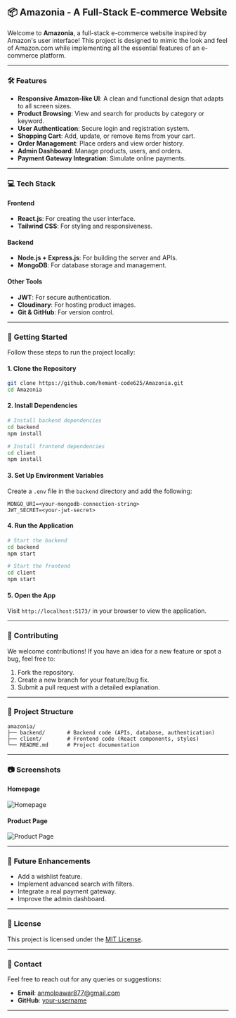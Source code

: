 ## 📦 **Amazonia - A Full-Stack E-commerce Website**

Welcome to **Amazonia**, a full-stack e-commerce website inspired by Amazon's user interface! This project is designed to mimic the look and feel of Amazon.com while implementing all the essential features of an e-commerce platform.

---

### 🛠️ **Features**

- **Responsive Amazon-like UI**: A clean and functional design that adapts to all screen sizes.
- **Product Browsing**: View and search for products by category or keyword.
- **User Authentication**: Secure login and registration system.
- **Shopping Cart**: Add, update, or remove items from your cart.
- **Order Management**: Place orders and view order history.
- **Admin Dashboard**: Manage products, users, and orders.
- **Payment Gateway Integration**: Simulate online payments.

---

### 💻 **Tech Stack**

#### **Frontend**

- **React.js**: For creating the user interface.
- **Tailwind CSS**: For styling and responsiveness.

#### **Backend**

- **Node.js + Express.js**: For building the server and APIs.
- **MongoDB**: For database storage and management.

#### **Other Tools**

- **JWT**: For secure authentication.
- **Cloudinary**: For hosting product images.
- **Git & GitHub**: For version control.

---

### 🚀 **Getting Started**

Follow these steps to run the project locally:

#### **1. Clone the Repository**

```bash
git clone https://github.com/hemant-code625/Amazonia.git
cd Amazonia
```

#### **2. Install Dependencies**

```bash
# Install backend dependencies
cd backend
npm install

# Install frontend dependencies
cd client
npm install
```

#### **3. Set Up Environment Variables**

Create a `.env` file in the `backend` directory and add the following:

```
MONGO_URI=<your-mongodb-connection-string>
JWT_SECRET=<your-jwt-secret>
```

#### **4. Run the Application**

```bash
# Start the backend
cd backend
npm start

# Start the frontend
cd client
npm start
```

#### **5. Open the App**

Visit `http://localhost:5173/` in your browser to view the application.

---

### 🤝 **Contributing**

We welcome contributions! If you have an idea for a new feature or spot a bug, feel free to:

1. Fork the repository.
2. Create a new branch for your feature/bug fix.
3. Submit a pull request with a detailed explanation.

---

### 🧩 **Project Structure**

```
amazonia/
├── backend/       # Backend code (APIs, database, authentication)
├── client/        # Frontend code (React components, styles)
└── README.md      # Project documentation
```

---

### 📷 **Screenshots**

#### Homepage

![Homepage](https://via.placeholder.com/800x400?text=Amazon-like+Homepage)

#### Product Page

![Product Page](https://via.placeholder.com/800x400?text=Product+Page)

---

### 🌟 **Future Enhancements**

- Add a wishlist feature.
- Implement advanced search with filters.
- Integrate a real payment gateway.
- Improve the admin dashboard.

---

### 📝 **License**

This project is licensed under the [MIT License](https://opensource.org/licenses/MIT).

---

### 📧 **Contact**

Feel free to reach out for any queries or suggestions:

- **Email**: anmolpawar877@gmail.com
- **GitHub**: [your-username](https://github.com/hemant-code625/Amazonia)

---
